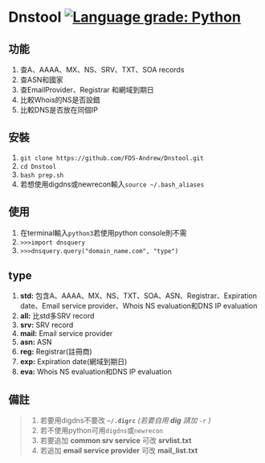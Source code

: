 # Dnstool [![Language grade: Python](https://img.shields.io/lgtm/grade/python/g/FDS-Andrew/Dnstool.svg?logo=lgtm&logoWidth=18)](https://lgtm.com/projects/g/FDS-Andrew/Dnstool/context:python)
## 功能
1. 查A、AAAA、MX、NS、SRV、TXT、SOA records
2. 查ASN和國家
3. 查EmailProvider、Registrar 和網域到期日
4. 比較Whois的NS是否設錯
5. 比較DNS是否放在同個IP
## 安裝
1. `git clone https://github.com/FDS-Andrew/Dnstool.git`
2. `cd Dnstool`
3. `bash prep.sh` 
4. 若想使用digdns或newrecon輸入`source ~/.bash_aliases` 
## 使用
1. 在terminal輸入`python3`若使用python console則不需
2. `>>>import dnsquery`
3. `>>>dnsquery.query("domain_name.com", "type")`
## type
1. **std:** 包含A、AAAA、MX、NS、TXT、SOA、ASN、Registrar、Expiration date、Email service provider、Whois NS evaluation和DNS IP evaluation
2. **all:** 比std多SRV record
3. **srv:** SRV record
4. **mail:** Email service provider
5. **asn:** ASN
6. **reg:** Registrar(註冊商)
7. **exp:** Expiration date(網域到期日)
8. **eva:** Whois NS evaluation和DNS IP evaluation
## 備註
> 1. 若要用digdns不要改 **`~/.digrc`** *(若要自用 **dig** 請加 `-r` )*
> 2. 若不使用python可用`digdns`或`newrecon` 
> 4. 若要追加 **common srv service** 可改 **srvlist.txt**
> 5. 若追加 **email service provider** 可改 **mail_list.txt**
